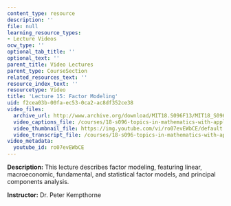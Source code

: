 ```yaml
---
content_type: resource
description: ''
file: null
learning_resource_types:
- Lecture Videos
ocw_type: ''
optional_tab_title: ''
optional_text: ''
parent_title: Video Lectures
parent_type: CourseSection
related_resources_text: ''
resource_index_text: ''
resourcetype: Video
title: 'Lecture 15: Factor Modeling'
uid: f2cea03b-00fa-ec53-0ca2-ac8df352ce38
video_files:
  archive_url: http://www.archive.org/download/MIT18.S096F13/MIT18_S096F13_lec15_300k.mp4
  video_captions_file: /courses/18-s096-topics-in-mathematics-with-applications-in-finance-fall-2013/3e04e552d1255dc0a1df8a4a7eb2abf9_ro07evEWbCE.vtt
  video_thumbnail_file: https://img.youtube.com/vi/ro07evEWbCE/default.jpg
  video_transcript_file: /courses/18-s096-topics-in-mathematics-with-applications-in-finance-fall-2013/24f86bf6e7cf59caff4f8fe7c9485950_ro07evEWbCE.pdf
video_metadata:
  youtube_id: ro07evEWbCE
---
```


**Description:** This lecture describes factor modeling, featuring linear, macroeconomic, fundamental, and statistical factor models, and principal components analysis.

**Instructor:** Dr. Peter Kempthorne
